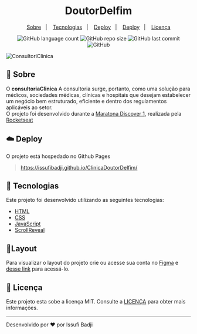<h1 align="center" color=" ">
   DoutorDelfim
</h1>

<p align="center">
    <a href="#book-sobre">Sobre</a>&nbsp;&nbsp;&nbsp;|&nbsp;&nbsp;&nbsp;
    <a href="#rocket-tecnologias">Tecnologias</a>&nbsp;&nbsp;&nbsp;|&nbsp;&nbsp;&nbsp;
    <a href="#cloud-deploy">Deploy</a>&nbsp;&nbsp;&nbsp;|&nbsp;&nbsp;&nbsp;
    <a href="#layout">Deploy</a>&nbsp;&nbsp;&nbsp;|&nbsp;&nbsp;&nbsp;
    <a href="#memo-licença">Licença</a>
</p>

<p align="center">
   
<img alt="GitHub language count" src="https://img.shields.io/github/languages/count/issufibadji/ClinicaDoutorDelfim?style=flat-square">

<img alt="GitHub repo size" src="https://img.shields.io/github/repo-size/issufibadji/ClinicaDoutorDelfim?style=flat-square">

<img alt="GitHub last commit" src="https://img.shields.io/github/last-commit/issufibadji/ClinicaDoutorDelfim?style=flat-square">

<img alt="GitHub" src="https://img.shields.io/github/license/issufibadji/ClinicaDoutorDelfim?style=flat-square">
</p>

 ![ConsultoriClinica](https://user-images.githubusercontent.com/45535344/174165483-fd31de2e-7ac5-431f-842a-b1b73f715fcc.gif)
 
## :book: Sobre
O **consultoriaClinica**
 A consultoria surge, portanto, como uma solução para médicos, sociedades médicas, clínicas e hospitais que desejam estabelecer um negócio bem estruturado, eficiente e dentro dos regulamentos aplicáveis ao setor.<br>
O projeto foi desenvolvido durante a [Maratona Discover 1](https://maratonadiscover.rocketseat.com.br/), realizada pela [Rocketseat](https://www.rocketseat.com.br/)

## :cloud: Deploy
O projeto está hospedado no Github Pages
> https://issufibadji.github.io/ClinicaDoutorDelfim/

## :rocket: Tecnologias
Este projeto foi desenvolvido utilizando as seguintes tecnologias:

- [HTML]()
- [CSS]()
- [JavaScript]()
- [ScrollReveal](https://scrollrevealjs.org/)

## 🔖Layout
Para visualizar o layout do projeto crie ou acesse sua conta no [Figma](https://figma.com) e [desse link](https://www.figma.com/community/file/1102912263666619803) para acessá-lo.

## :memo: Licença
Este projeto esta sobe a licença MIT. Consulte a [LICENÇA](https://github.com/issufibadji/ClinicaDoutorDelfim/blob/master/LICENSE) para obter mais informações.

---

Desenvolvido por :heart: por Issufi Badji
